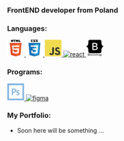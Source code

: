 <h3>FrontEND developer from Poland</h3>

<h3>Languages:</h3>

<p> 
  <a href="https://www.w3.org/html/" target="_blank"> <img src="https://raw.githubusercontent.com/devicons/devicon/master/icons/html5/html5-original-wordmark.svg" alt="html5" width="40" height="40"/> </a> 
  <a href="https://www.w3schools.com/css/" target="_blank"> <img src="https://raw.githubusercontent.com/devicons/devicon/master/icons/css3/css3-original-wordmark.svg" alt="css3" width="40" height="40"/> </a> 
  <a href="https://developer.mozilla.org/en-US/docs/Web/JavaScript" target="_blank"> <img src="https://raw.githubusercontent.com/devicons/devicon/master/icons/javascript/javascript-original.svg" alt="javascript" width="40" height="40"/> </a>
  <a href="https://react.dev/" target="_blank"> <img src="https://cdn.iconscout.com/icon/free/png-512/free-react-1-282599.png?f=webp&w=256" alt="react" width="40" height="40"/> </a>
  <a href="https://getbootstrap.com" target="_blank"> <img src="https://raw.githubusercontent.com/devicons/devicon/master/icons/bootstrap/bootstrap-plain-wordmark.svg" alt="bootstrap" width="40" height="40"/> </a> 
  
  
<h3>Programs:</h3>
<p>
  <a href="https://www.photoshop.com/en" target="_blank"> <img src="https://raw.githubusercontent.com/devicons/devicon/master/icons/photoshop/photoshop-line.svg" alt="photoshop" width="40" height="40"/> </a>
   <a href="https://www.figma.com" target="_blank"> <img src="https://static.figma.com/uploads/b6df2735e4cb368306acf5480b50f96e69f96099" alt="figma" width="40" height="40"/> </a>
</p>

<h3>My Portfolio:</h3>
<ul>
  <li>Soon here will be something ...</li>
</ul>
